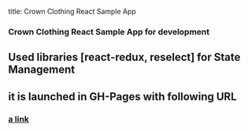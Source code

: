 title: Crown Clothing React Sample App

### Crown Clothing React Sample App for development

## Used libraries [react-redux, reselect] for State Management

## it is launched in GH-Pages with following URL
### [a link](https://aung-than-soe.github.io/crown-clothing)
